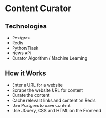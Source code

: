 # Content Curator

## Technologies

- Postgres 
- Redis
- Python/Flask
- News API
- Curator Algorithm / Machine Learning 

## How it Works

- Enter a URL for a website
- Scrape the website URL for content
- Curate the content
- Cache relevant links and content on Redis
- Use Postgres to save content
- Use JQuery, CSS and HTML on the Frontend